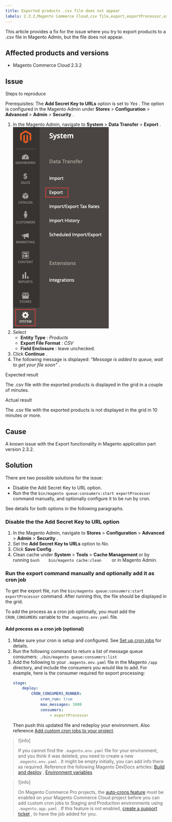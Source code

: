 ```yaml
---
title: Exported products .csv file does not appear
labels: 2.3.2,Magento Commerce Cloud,csv file,export,exportProcessor,exported,how to,products
---
```


This article provides a fix for the issue where you try to export products to a .csv file in Magento Admin, but the file does not appear.

## Affected products and versions

* Magento Commerce Cloud 2.3.2

## Issue

 <span class="wysiwyg-underline">Steps to reproduce</span>

Prerequisites: The **Add Secret Key to URLs** option is set to *Yes* . The option is configured in the Magento Admin under **Stores** > **Configuration** > **Advanced** > **Admin** > **Security** .

1. In the Magento Admin, navigate to **System** > **Data Transfer** > **Export** .    ![magento_export_products_2.3.4.png](assets/magento_export_products_2.3.4.png)    
1. Select
    * **Entity Type** : *Products*
    * **Export File Format** : *CSV*
    * **Field Enclosure** : leave unchecked.
1. Click **Continue** .
1. The following message is displayed: *"Message is added to queue, wait to get your file soon"* .

 <span class="wysiwyg-underline">Expected result</span>

The .csv file with the exported products is displayed in the grid in a couple of minutes.

 <span class="wysiwyg-underline">Actual result</span>

The .csv file with the exported products is not displayed in the grid in 10 minutes or more.

## Cause

A known issue with the Export functionality in Magento application part version 2.3.2.

## Solution

There are two possible solutions for the issue:

* Disable the Add Secret Key to URL option.
* Run the the `bin/magento queue:consumers:start exportProcessor` command manually, and optionally configure it to be run by cron.

See details for both options in the following paragraphs.

### Disable the the Add Secret Key to URL option

1. In the Magento Admin, navigate to **Stores** > **Configuration** > **Advanced** > **Admin** > **Security** .
1. Set the **Add Secret Key to URLs** option to *No.*
1. Click **Save Config** .
1. Clean cache under **System** > **Tools** > **Cache Management** or by running    ```bash    bin/magento cache:clean    ```    or in Magento Admin.

### Run the export command manually and optionally add it as cron job

To get the export file, run the `bin/magento queue:consumers:start exportProcessor` command. After running this, the file should be displayed in the grid.


To add the process as a cron job optionally, you must add the `CRON_CONSUMERS` variable to the `.magento.env.yaml` file.

#### Add process as a cron job (optional)

1. Make sure your cron is setup and configured. See [Set up cron jobs](https://devdocs.magento.com/guides/v2.3/cloud/configure/setup-cron-jobs.html) for details.
1. Run the following command to return a list of message queue consumers:     `./bin/magento queue:consumers:list`     
1. Add the following to your `.magento.env.yaml` file in the Magento `/app` directory, and include the consumers you would like to add. For example, here is the consumer required for export processing:
   ```yaml
   stage:
       deploy:
           CRON_CONSUMERS_RUNNER:
               cron_run: true
               max_messages: 1000
               consumers:
                   - exportProcessor
   ```
   Then push this updated file and redeploy your environment. Also reference [Add custom cron jobs to your project](https://devdocs.magento.com/cloud/configure/setup-cron-jobs.html#add-cron).

>![info]
>
>If you cannot find the `.magento.env.yaml` file for your environment, and you think it was deleted, you need to create a new `.magento.env.yaml` . It might be empty initially, you can add info there as required. Reference the following Magento DevDocs articles: [Build and deploy](https://devdocs.magento.com/cloud/project/magento-env-yaml.html) , [Environment variables](https://devdocs.magento.com/cloud/env/variables-intro.html)

>![info]
>
>On Magento Commerce Pro projects, the [auto-crons feature](https://devdocs.magento.com/guides/v2.3/cloud/configure/setup-cron-jobs.html#verify-cron-configuration-on-pro-projects) must be enabled on your Magento Commerce Cloud project before you can add custom cron jobs to Staging and Production environments using `.magento.app.yaml` . If this feature is not enabled, [create a support ticket](https://support.magento.com/hc/en-us/articles/360019088251-Submit-a-support-ticket) , to have the job added for you.
